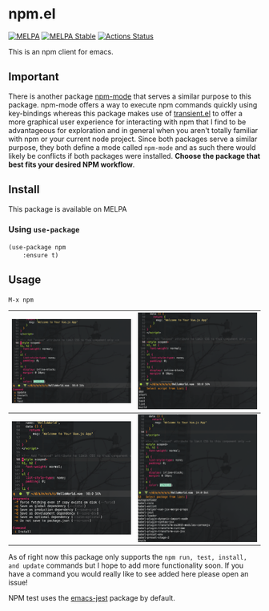 # npm.el
[![MELPA](https://melpa.org/packages/npm-badge.svg)](https://melpa.org/#/npm)
[![MELPA Stable](https://stable.melpa.org/packages/npm-badge.svg)](https://stable.melpa.org/#/npm)
[![Actions Status](https://github.com/shaneikennedy/npm.el/workflows/check/badge.svg)](https://github.com/shaneikennedy/npm.el/actions)


This is an npm client for emacs.

## Important
There is another package [npm-mode](https://github.com/mojochao/npm-mode) that serves a similar purpose to this package. npm-mode offers a way to execute npm commands quickly using key-bindings whereas this package makes use of [transient.el](https://github.com/magit/transient) to offer a more graphical user experience for interacting with npm that I find to be advantageous for exploration and in general when you aren't totally familiar with npm or your current node project. Since both packages serve a similar purpose, they both define a mode called `npm-mode` and as such there would likely be conflicts if both packages were installed. **Choose the package that best fits your desired NPM workflow**.

## Install
This package is available on MELPA

### Using `use-package`

``` emacs-lisp
(use-package npm
    :ensure t)
```

## Usage
`M-x npm`

|![Startup screen for npm](assets/npm-startup.png "NPM startup")        | ![Run screen for npm](assets/npm-run.png "NPM run") |
:----------------------------------------------------------------------:|:-------------:
![Install screen for npm](assets/npm-install.png "NPM install")         | ![Update screen for npm](assets/npm-update.png "NPM update")


As of right now this package only supports the `npm run, test, install, and update` commands but I hope to add more functionality soon. If you have a command you would really like to see added here please open an issue!

NPM test uses the [emacs-jest](https://github.com/Emiller88/emacs-jest/tree/4c6ddd3304e199211f0fbdc8a5b83ccbfe1f7fcc) package by default.
